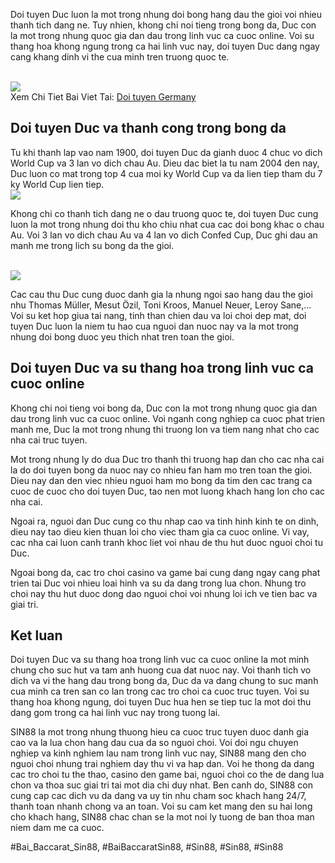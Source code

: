 <p>Doi tuyen Duc luon la mot trong nhung doi bong hang dau the gioi voi nhieu thanh tich dang ne. Tuy nhien, khong chi noi tieng trong bong da, Duc con la mot trong nhung quoc gia dan dau trong linh vuc ca cuoc online. Voi su thang hoa khong ngung trong ca hai linh vuc nay, doi tuyen Duc dang ngay cang khang dinh vi the cua minh tren truong quoc te.</p><br><img src="https://broadgateinfo.net/wp-content/uploads/2025/02/doi-tuyen-germany-2.webp"></br>
Xem Chi Tiet Bai Viet Tai: <a href="https://broadgateinfo.net/doi-tuyen-germany/">Doi tuyen Germany</a><h2>Doi tuyen Duc va thanh cong trong bong da</h2><p>Tu khi thanh lap vao nam 1900, doi tuyen Duc da gianh duoc 4 chuc vo dich World Cup va 3 lan vo dich chau Au. Dieu dac biet la tu nam 2004 den nay, Duc luon co mat trong top 4 cua moi ky World Cup va da lien tiep tham du 7 ky World Cup lien tiep.<br><img src="https://broadgateinfo.net/wp-content/uploads/2025/02/doi-tuyen-croatia.webp"></br><p>Khong chi co thanh tich dang ne o dau truong quoc te, doi tuyen Duc cung luon la mot trong nhung doi thu kho chiu nhat cua cac doi bong khac o chau Au. Voi 3 lan vo dich chau Au va 4 lan vo dich Confed Cup, Duc ghi dau an manh me trong lich su bong da the gioi.</p><br><img src="https://broadgateinfo.net/wp-content/uploads/2025/02/mo-thay-rung-rang.webp"></br><p>Cac cau thu Duc cung duoc danh gia la nhung ngoi sao hang dau the gioi nhu Thomas Müller, Mesut Özil, Toni Kroos, Manuel Neuer, Leroy Sane,... Voi su ket hop giua tai nang, tinh than chien dau va loi choi dep mat, doi tuyen Duc luon la niem tu hao cua nguoi dan nuoc nay va la mot trong nhung doi bong duoc yeu thich nhat tren toan the gioi.<h2>Doi tuyen Duc va su thang hoa trong linh vuc ca cuoc online</h2><p>Khong chi noi tieng voi bong da, Duc con la mot trong nhung quoc gia dan dau trong linh vuc ca cuoc online. Voi nganh cong nghiep ca cuoc phat trien manh me, Duc la mot trong nhung thi truong lon va tiem nang nhat cho cac nha cai truc tuyen.</p><p>Mot trong nhung ly do dua Duc tro thanh thi truong hap dan cho cac nha cai la do doi tuyen bong da nuoc nay co nhieu fan ham mo tren toan the gioi. Dieu nay dan den viec nhieu nguoi ham mo bong da tim den cac trang ca cuoc de cuoc cho doi tuyen Duc, tao nen mot luong khach hang lon cho cac nha cai.<p>Ngoai ra, nguoi dan Duc cung co thu nhap cao va tinh hinh kinh te on dinh, dieu nay tao dieu kien thuan loi cho viec tham gia ca cuoc online. Vi vay, cac nha cai luon canh tranh khoc liet voi nhau de thu hut duoc nguoi choi tu Duc.</p><p>Ngoai bong da, cac tro choi casino va game bai cung dang ngay cang phat trien tai Duc voi nhieu loai hinh va su da dang trong lua chon. Nhung tro choi nay thu hut duoc dong dao nguoi choi voi nhung loi ich ve tien bac va giai tri.</p><h2>Ket luan</h2><p>Doi tuyen Duc va su thang hoa trong linh vuc ca cuoc online la mot minh chung cho suc hut va tam anh huong cua dat nuoc nay. Voi thanh tich vo dich va vi the hang dau trong bong da, Duc da va dang chung to suc manh cua minh ca tren san co lan trong cac tro choi ca cuoc truc tuyen. Voi su thang hoa khong ngung, doi tuyen Duc hua hen se tiep tuc la mot doi thu dang gom trong ca hai linh vuc nay trong tuong lai.</p><p>SIN88 la mot trong nhung thuong hieu ca cuoc truc tuyen duoc danh gia cao va la lua chon hang dau cua da so nguoi choi. Voi doi ngu chuyen nghiep va kinh nghiem lau nam trong linh vuc nay, SIN88 mang den cho nguoi choi nhung trai nghiem day thu vi va hap dan. Voi he thong da dang cac tro choi tu the thao, casino den game bai, nguoi choi co the de dang lua chon va thoa suc giai tri tai mot dia chi duy nhat. Ben canh do, SIN88 con cung cap cac dich vu da dang va uy tin nhu cham soc khach hang 24/7, thanh toan nhanh chong va an toan. Voi su cam ket mang den su hai long cho khach hang, SIN88 chac chan se la mot noi ly tuong de ban thoa man niem dam me ca cuoc.</p>
#Bai_Baccarat_Sin88, #BaiBaccaratSin88, #Sin88, #Sin88, #Sin88
